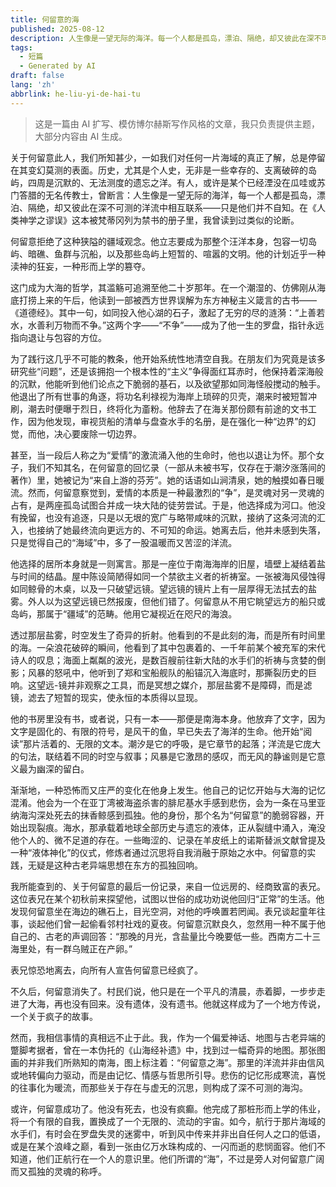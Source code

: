 ```yaml
---
title: 何留意的海
published: 2025-08-12
description: 人生像是一望无际的海洋。每一个人都是孤岛，漂泊、隔绝，却又彼此在深不可测的洋流中相互联系——只是他们并不自知。何留意不是一座岛屿，他拒绝了这种狭隘的疆域观念。他立志要成为那整个汪洋本身，包容一切岛屿、暗礁、鲸群与沉船的浩瀚。
tags:
  - 短篇
  - Generated by AI
draft: false
lang: 'zh'
abbrlink: he-liu-yi-de-hai-tu
---
```


> 这是一篇由 AI 扩写、模仿博尔赫斯写作风格的文章，我只负责提供主题，大部分内容由 AI 生成。

关于何留意此人，我们所知甚少，一如我们对任何一片海域的真正了解，总是停留在其变幻莫测的表面。历史，尤其是个人史，无非是一些幸存的、支离破碎的岛屿，四周是沉默的、无法测度的遗忘之洋。有人，或许是某个已经湮没在瓜哇或苏门答腊的无名传教士，曾断言：人生像是一望无际的海洋，每一个人都是孤岛，漂泊、隔绝，却又彼此在深不可测的洋流中相互联系——只是他们并不自知。在《人类神学之谬误》这本被梵蒂冈列为禁书的册子里，我曾读到过类似的论断。

何留意拒绝了这种狭隘的疆域观念。他立志要成为那整个汪洋本身，包容一切岛屿、暗礁、鱼群与沉船，以及那些岛屿上短暂的、喧嚣的文明。他的计划近乎一种渎神的狂妄，一种形而上学的篡夺。

这门成为大海的哲学，其滥觞可追溯至他二十岁那年。在一个潮湿的、仿佛刚从海底打捞上来的午后，他读到一部被西方世界误解为东方神秘主义箴言的古书——《道德经》。其中一句，如同投入他心湖的石子，激起了无穷的尽的涟漪：“上善若水，水善利万物而不争。”这两个字——“不争”——成为了他一生的罗盘，指针永远指向退让与包容的方位。

为了践行这几乎不可能的教条，他开始系统性地清空自我。在朋友们为究竟是该多研究些“问题”，还是该拥抱一个根本性的“主义”争得面红耳赤时，他保持着深海般的沉默，他能听到他们论点之下脆弱的基石，以及欲望那如同海怪般搅动的触手。他退出了所有世事的角逐，将功名利禄视为海岸上琐碎的贝壳，潮来时被短暂冲刷，潮去时便曝于烈日，终将化为齑粉。他辞去了在海关那份颇有前途的文书工作，因为他发现，审视货船的清单与盘查水手的名册，是在强化一种“边界”的幻觉，而他，决心要废除一切边界。

甚至，当一段后人称之为“爱情”的激流涌入他的生命时，他也以退让为怀。那个女子，我们不知其名，在何留意的回忆录（一部从未被书写，仅存在于潮汐涨落间的著作）里，她被记为“来自上游的芬芳”。她的话语如山涧清泉，她的触摸如春日暖流。然而，何留意察觉到，爱情的本质是一种最激烈的“争”，是灵魂对另一灵魂的占有，是两座孤岛试图合并成一块大陆的徒劳尝试。于是，他选择成为河口。他没有挽留，也没有追逐，只是以无垠的宽广与略带咸味的沉默，接纳了这条河流的汇入，也接纳了她最终流向更远方的、不可知的命运。她离去后，他并未感到失落，只是觉得自己的“海域”中，多了一股温暖而又苦涩的洋流。

他选择的居所本身就是一则寓言。那是一座位于南海海岸的旧屋，墙壁上凝结着盐与时间的结晶。屋中陈设简陋得如同一个禁欲主义者的祈祷室。一张被海风侵蚀得如同鲸骨的木桌，以及一只破望远镜。望远镜的镜片上有一层厚得无法拭去的盐雾。外人以为这望远镜已然报废，但他们错了。何留意从不用它眺望远方的船只或岛屿，那属于“疆域”的范畴。他用它凝视近在咫尺的海浪。

透过那层盐雾，时空发生了奇异的折射。他看到的不是此刻的海，而是所有时间里的海。一朵浪花破碎的瞬间，他看到了其中包裹着的、一千年前某个被充军的宋代诗人的叹息；海面上粼粼的波光，是数百艘前往新大陆的水手们的祈祷与贪婪的倒影；风暴的怒吼中，他听到了郑和宝船舰队的船锚沉入海底时，那撕裂历史的巨响。这望远-镜并非观察之工具，而是冥想之媒介，那层盐雾不是障碍，而是滤镜，滤去了短暂的现实，使永恒的本质得以显现。

他的书房里没有书，或者说，只有一本——那便是南海本身。他放弃了文字，因为文字是固化的、有限的符号，是风干的鱼，早已失去了海洋的生命。他开始“阅读”那片活着的、无限的文本。潮汐是它的呼吸，是它章节的起落；洋流是它庞大的句法，联结着不同的时空与叙事；风暴是它激昂的感叹，而无风的静谧则是它意义最为幽深的留白。

渐渐地，一种恐怖而又庄严的变化在他身上发生。他自己的记忆开始与大海的记忆混淆。他会为一个在亚丁湾被海盗杀害的腓尼基水手感到悲伤，会为一条在马里亚纳海沟深处死去的抹香鲸感到孤独。他的身份，那个名为“何留意”的脆弱容器，开始出现裂痕。海水，那承载着地球全部历史与遗忘的液体，正从裂缝中涌入，淹没他个人的、微不足道的存在。一些晦涩的、记录在羊皮纸上的诺斯替派文献曾提及一种“液体神化”的仪式，修炼者通过沉思将自我消融于原始之水中。何留意的实践，无疑是这种古老异端思想在东方的孤独回响。

我所能查到的、关于何留意的最后一份记录，来自一位远房的、经商致富的表兄。这位表兄在某个初秋前来探望他，试图以世俗的成功劝说他回归“正常”的生活。他发现何留意坐在海边的礁石上，目光空洞，对他的呼唤置若罔闻。表兄谈起童年往事，谈起他们曾一起偷看邻村社戏的夏夜。何留意沉默良久，忽然用一种不属于他自己的、古老的声调回答：“那晚的月光，含盐量比今晚要低一些。西南方二十三海里处，有一群乌贼正在产卵。”

表兄惊恐地离去，向所有人宣告何留意已经疯了。

不久后，何留意消失了。村民们说，他只是在一个平凡的清晨，赤着脚，一步步走进了大海，再也没有回来。没有遗体，没有遗书。他就这样成为了一个地方传说，一个关于疯子的故事。

然而，我相信事情的真相远不止于此。我，作为一个偏爱神话、地图与古老异端的蹩脚考据者，曾在一本伪托的《山海经补遗》中，找到过一幅奇异的地图。那张图画的并非我们所熟知的南海，图上标注着：“何留意之海”。那里的洋流并非由信风或地转偏向力驱动，而是由记忆、情感与哲思所引导。悲伤的记忆形成寒流，喜悦的往事化为暖流，而那些关于存在与虚无的沉思，则构成了深不可测的海沟。

或许，何留意成功了。他没有死去，也没有疯癫。他完成了那桩形而上学的伟业，将一个有限的自我，置换成了一个无限的、流动的宇宙。如今，航行于那片海域的水手们，有时会在罗盘失灵的迷雾中，听到风中传来并非出自任何人之口的低语，或是在某个浪峰之巅，看到一张由亿万水珠构成的、一闪而逝的悲悯面容。他们不知道，他们正航行在一个人的意识里。他们所谓的“海”，不过是旁人对何留意广阔而又孤独的灵魂的称呼。
